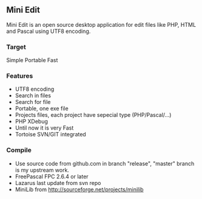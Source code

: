 ## Mini Edit 

Mini Edit is an open source desktop application for edit files like PHP, HTML and Pascal using UTF8 encoding.

### Target
  Simple
  Portable
  Fast

### Features

* UTF8 encoding
* Search in files
* Search for file
* Portable, one exe file
* Projects files, each project have sepecial type (PHP/Pascal/...)
* PHP XDebug
* Until now it is very Fast
* Tortoise SVN/GIT integrated

### Compile
 - Use source code from github.com in branch "release", "master" branch is my upstream work.
 - FreePascal FPC 2.6.4 or later
 - Lazarus last update from svn repo
 - MiniLib from http://sourceforge.net/projects/minilib
